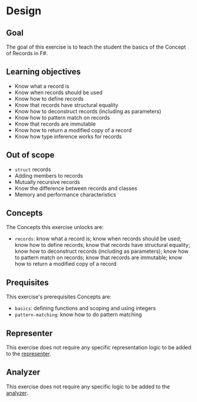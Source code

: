 # Design

## Goal

The goal of this exercise is to teach the student the basics of the Concept of Records in F#.

## Learning objectives

- Know what a record is
- Know when records should be used
- Know how to define records
- Know that records have structural equality
- Know how to deconstruct records (including as parameters)
- Know how to pattern match on records
- Know that records are immutable
- Know how to return a modified copy of a record
- Know how type inference works for records

## Out of scope

- `struct` records
- Adding members to records
- Mutually recursive records
- Know the difference between records and classes
- Memory and performance characteristics

## Concepts

The Concepts this exercise unlocks are:

- `records`: know what a record is; know when records should be used; know how to define records; know that records have structural equality; know how to deconstruct records (including as parameters); know how to pattern match on records; know that records are immutable; know how to return a modified copy of a record

## Prequisites

This exercise's prerequisites Concepts are:

- `basics`: defining functions and scoping and using integers
- `pattern-matching`: know how to do pattern matching

## Representer

This exercise does not require any specific representation logic to be added to the [representer][representer].

## Analyzer

This exercise does not require any specific logic to be added to the [analyzer][analyzer].

[analyzer]: https://github.com/exercism/fsharp-analyzer
[representer]: https://github.com/exercism/fsharp-representer
